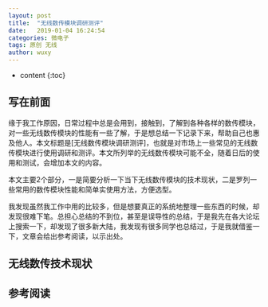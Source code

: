 ```yaml
---
layout: post
title:  "无线数传模块调研测评"
date:   2019-01-04 16:24:54
categories: 微电子
tags: 原创 无线
author: wuxy
---
```


* content
{:toc}

## 写在前面

缘于我工作原因，日常过程中总是会用到，接触到，了解到各种各样的数传模块，对一些无线数传模块的性能有一些了解，于是想总结一下记录下来，帮助自己也惠及他人。本文标题是[无线数传模块调研测评]，也就是对市场上一些常见的无线数传模块进行使用调研和测评。本文所列举的无线数传模块可能不全，随着日后的使用和测试，会增加本文的内容。

本文主要2个部分，一是简要分析一下当下无线数传模块的技术现状，二是罗列一些常用的数传模块性能和简单实使用方法，方便选型。

我发现虽然我工作中用的比较多，但是想要真正的系统地整理一些东西的时候，却发现很难下笔。总担心总结的不到位，甚至是误导性的总结，于是我先在各大论坛上搜索一下，却发现了很多新大陆，我发现有很多同学也总结过，于是我就借鉴一下，文章会给出参考阅读，以示出处。

## 无线数传技术现状


## 参考阅读
